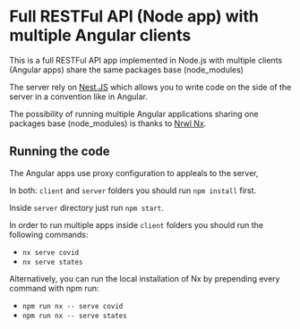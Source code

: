 # Full RESTFul API (Node app) with multiple Angular clients

This is a full RESTFul API app implemented in Node.js with multiple clients (Angular apps) share the same packages base (node_modules)

The server rely on [Nest.JS](https://nestjs.com/) which allows you to write code on the side of the server in a convention like in Angular.  

The possibility of running multiple Angular applications sharing one packages base (node_modules) is thanks to [Nrwl Nx](https://nx.dev/).

## Running the code
The Angular apps use proxy configuration to appleals to the server,

In both: `client` and `server` folders you should run `npm install` first.

Inside `server` directory just run `npm start`.

In order to run multiple apps inside `client` folders you should run the following commands:
* `nx serve covid`
* `nx serve states`

Alternatively, you can run the local installation of Nx by prepending every command with npm run:

* `npm run nx -- serve covid`
* `npm run nx -- serve states`
